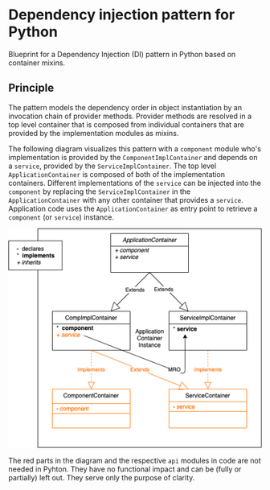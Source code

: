 # Dependency injection pattern for Python

Blueprint for a Dependency Injection (DI) pattern in Python based on container mixins. 

## Principle

The pattern models the dependency order in object instantiation by an invocation chain of provider
methods. Provider methods are resolved in a top level container that is composed from individual
containers that are provided by the implementation modules as mixins.

The following diagram visualizes this pattern with a `component` module who's implementation is
provided by the `ComponentImplContainer` and depends on a `service`, provided by the
`ServiceImplContainer`. The top level `ApplicationContainer` is composed of both of the
implementation containers. Different implementations of the `service` can be injected into the
`component` by replacing the `ServiceImplContainer` in the `ApplicationContainer` with any other
container that provides a `service`. Application code uses the `ApplicationContainer` as entry
point to retrieve a `component` (or `service`) instance. 

![](doc/Containers.png)

The red parts in the diagram and the respective `api` modules in code are not needed in Pyhton.
They have no functional impact and can be (fully or partially) left out. They serve only the
purpose of clarity.